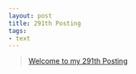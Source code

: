 ```yaml
---
layout: post
title: 291th Posting
tags: 
- text
---
```


> [Welcome to my 291th Posting](https://janghan-kor.tistory.com/1209)
